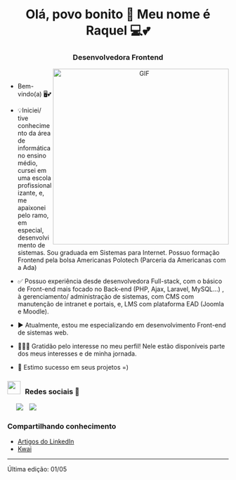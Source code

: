 <h1 align="center">Olá, povo bonito 👋 Meu nome é Raquel 💻💕</h1>
<h3 align="center">Desenvolvedora Frontend</h3>

<a target="_blank" align="center">
  <img align="right" top="500" width="400" alt="GIF" src="https://user-images.githubusercontent.com/8225317/235526948-4588e2c9-534f-4258-ba11-861fd809eadd.jpg">
</a>

<br>

- Bem-vindo(a) 🖥️💕

- 💡Iniciei/ tive conhecimento da área de informática no ensino médio, cursei em uma escola profissionalizante, e, me apaixonei pelo ramo, em especial, desenvolvimento de sistemas. Sou graduada em Sistemas para Internet. Possuo formação Frontend pela bolsa Americanas Polotech (Parceria da Americanas com a Ada)

- ✅ Possuo experiência desde desenvolvedora Full-stack, com o básico de Front-end mais focado no Back-end (PHP, Ajax, Laravel, MySQL...) , à gerenciamento/ administração de sistemas, com CMS com manutenção de intranet e portais, e, LMS com plataforma EAD (Joomla e Moodle).

- ▶️ Atualmente, estou me especializando em desenvolvimento Front-end de sistemas web.

- 👩🏻‍💻 Gratidão pelo interesse no meu perfil! Nele estão disponíveis parte dos meus interesses e de minha jornada.

- 🌟 Estimo sucesso em seus projetos =)

<h3 > <img src="https://media.giphy.com/media/iY8CRBdQXODJSCERIr/giphy.gif" width="30" height="30" style="margin-right: 10px;">Redes sociais 🤝 </h3>

<p align="center">

 <div  class="icons-social" style="margin-left: 10px;">
        <a style="margin-left: 10px;"  target="_blank" href="https://www.linkedin.com/in/raquel-barra/">
			<img src="https://img.icons8.com/doodle/40/000000/linkedin--v2.png"></a>
        <a style="margin-left: 10px;" target="_blank" href="https://github.com/raquelbarra">
		<img src="https://img.icons8.com/doodle/40/000000/github--v1.png"></a>
      </div>

</p>

### Compartilhando conhecimento

<!-- BLOG-POST-LIST:START -->

- [Artigos do LinkedIn](https://www.linkedin.com/in/raquel-barra/recent-activity/posts/)
- [Kwai](https://kwai-video.com/u/@notasDaBarraRed/oCaEtP7x)
<!-- BLOG-POST-LIST:END -->

---

Última edição: 01/05
